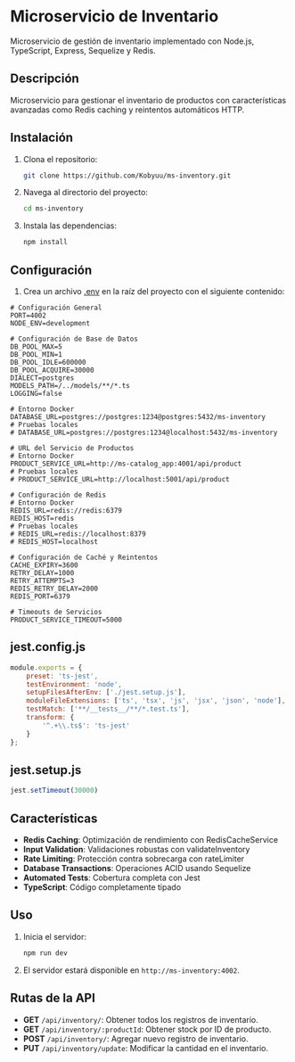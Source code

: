 # Microservicio de Inventario

Microservicio de gestión de inventario implementado con Node.js, TypeScript, Express, Sequelize y Redis.

## Descripción

Microservicio para gestionar el inventario de productos con características avanzadas como Redis caching y reintentos automáticos HTTP.

## Instalación

1. Clona el repositorio:
    ```sh
    git clone https://github.com/Kobyuu/ms-inventory.git
    ```
2. Navega al directorio del proyecto:
    ```sh
    cd ms-inventory
    ```
3. Instala las dependencias:
    ```sh
    npm install
    ```

## Configuración

1. Crea un archivo [.env](http://_vscodecontentref_/3) en la raíz del proyecto con el siguiente contenido:
```env
# Configuración General
PORT=4002
NODE_ENV=development

# Configuración de Base de Datos
DB_POOL_MAX=5
DB_POOL_MIN=1
DB_POOL_IDLE=600000
DB_POOL_ACQUIRE=30000
DIALECT=postgres
MODELS_PATH=/../models/**/*.ts
LOGGING=false

# Entorno Docker
DATABASE_URL=postgres://postgres:1234@postgres:5432/ms-inventory
# Pruebas locales
# DATABASE_URL=postgres://postgres:1234@localhost:5432/ms-inventory

# URL del Servicio de Productos
# Entorno Docker
PRODUCT_SERVICE_URL=http://ms-catalog_app:4001/api/product
# Pruebas locales
# PRODUCT_SERVICE_URL=http://localhost:5001/api/product

# Configuración de Redis
# Entorno Docker
REDIS_URL=redis://redis:6379
REDIS_HOST=redis
# Pruebas locales
# REDIS_URL=redis://localhost:8379
# REDIS_HOST=localhost

# Configuración de Caché y Reintentos
CACHE_EXPIRY=3600
RETRY_DELAY=1000
RETRY_ATTEMPTS=3
REDIS_RETRY_DELAY=2000
REDIS_PORT=6379

# Timeouts de Servicios
PRODUCT_SERVICE_TIMEOUT=5000
```

## jest.config.js

```js
module.exports = {
    preset: 'ts-jest',
    testEnvironment: 'node',
    setupFilesAfterEnv: ['./jest.setup.js'],
    moduleFileExtensions: ['ts', 'tsx', 'js', 'jsx', 'json', 'node'],
    testMatch: ['**/__tests__/**/*.test.ts'],
    transform: {
        '^.+\\.ts$': 'ts-jest'
    }
};
```
## jest.setup.js

```js
jest.setTimeout(30000)
```

## Características

- **Redis Caching**: Optimización de rendimiento con RedisCacheService
- **Input Validation**: Validaciones robustas con validateInventory
- **Rate Limiting**: Protección contra sobrecarga con rateLimiter 
- **Database Transactions**: Operaciones ACID usando Sequelize
- **Automated Tests**: Cobertura completa con Jest
- **TypeScript**: Código completamente tipado

## Uso

1. Inicia el servidor:
    ```sh
    npm run dev
    ```
2. El servidor estará disponible en `http://ms-inventory:4002`.

## Rutas de la API

- **GET** `/api/inventory/`: Obtener todos los registros de inventario.
- **GET** `/api/inventory/:productId`: Obtener stock por ID de producto.
- **POST** `/api/inventory/`: Agregar nuevo registro de inventario.
- **PUT** `/api/inventory/update`: Modificar la cantidad en el inventario.

